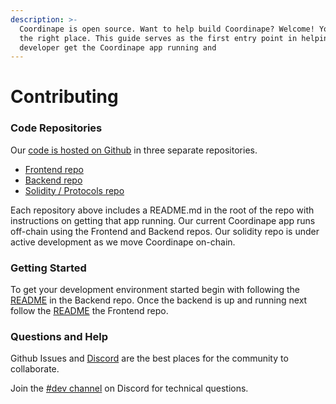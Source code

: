 ```yaml
---
description: >-
  Coordinape is open source. Want to help build Coordinape? Welcome! You are in
  the right place. This guide serves as the first entry point in helping a new
  developer get the Coordinape app running and
---
```


# Contributing

### Code Repositories

Our [code is hosted on Github](http://github.com/coordinape/) in three separate repositories.

* [Frontend repo](https://github.com/coordinape/coordinape)
* [Backend repo](https://github.com/coordinape/coordinape-backend)
* [Solidity / Protocols repo](https://github.com/coordinape/coordinape-protocol)

Each repository above includes a README.md in the root of the repo with instructions on getting that app running. Our current Coordinape app runs off-chain using the Frontend and Backend repos. Our solidity repo is under active development as we move Coordinape on-chain.

### Getting Started

To get your development environment started begin with following the [README](https://github.com/coordinape/coordinape-backend/blob/main/README.md) in the Backend repo. Once the backend is up and running next follow the [README](https://github.com/coordinape/coordinape/blob/master/README.md) the Frontend repo.

### Questions and Help

Github Issues and [Discord](https://discord.gg/c5RY92Edqv) are the best places for the community to collaborate.

Join the [#dev channel](https://discord.coordinape.com) on Discord for technical questions.
